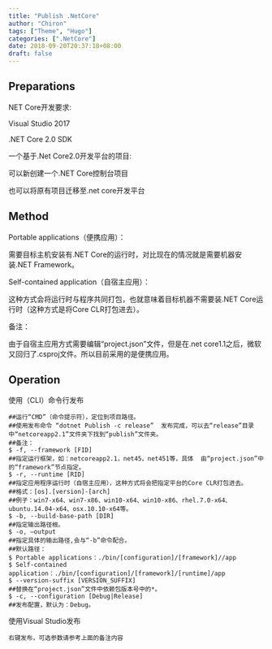 ```yaml
---
title: "Publish .NetCore"
author: "Chiron"
tags: ["Theme", "Hugo"]
categories: [".NetCore"]
date: 2018-09-20T20:37:18+08:00
draft: false
---
```

## Preparations

NET Core开发要求:

Visual Studio 2017

.NET Core 2.0 SDK

一个基于.Net Core2.0开发平台的项目:

可以新创建一个.NET Core控制台项目

也可以将原有项目迁移至.net core开发平台

## Method

Portable applications（便携应用）：

需要目标主机安装有.NET Core的运行时，对比现在的情况就是需要机器安装.NET Framework。

Self-contained application（自宿主应用）：

这种方式会将运行时与程序共同打包，也就意味着目标机器不需要装.NET Core运行时（这种方式是将Core CLR打包进去）。

备注：

由于自宿主应用方式需要编辑“project.json”文件，但是在.net core1.1之后，微软又回归了.csproj文件。所以目前采用的是便携应用。

## Operation

使用（CLI）命令行发布

```
##运行“CMD”（命令提示符），定位到项目路径。
##使用发布命令 “dotnet Publish -c release”  发布完成，可以去“release”目录中“netcoreapp2.1”文件夹下找到“publish”文件夹。
##备注：
$ -f, --framework [FID]
##指定运行框架，如：netcoreapp2.1，net45，net451等，具体  由“project.json”中的“framework”节点指定。
$ -r, --runtime [RID]
##指定应用程序运行时（自宿主应用），这种方式将会把指定平台的Core CLR打包进去。
##格式：[os].[version]-[arch]
##例子：win7-x64、win7-x86、win10-x64、win10-x86、rhel.7.0-x64、ubuntu.14.04-x64、osx.10.10-x64等。
$ -b, --build-base-path [DIR]
##指定输出路径根。
$ -o, –output
##指定具体的输出路径,会与“-b”命令配合。
##默认路径：
$ Portable applications：./bin/[configuration]/[framework]//app
$ Self-contained application：./bin/[configuration]/[framework]/[runtime]/app
$ --version-suffix [VERSION_SUFFIX]
##替换在“project.json”文件中依赖包版本号中的*。
$ -c, --configuration [Debug|Release]
##发布配置，默认为：Debug。
```

使用Visual Studio发布

```
右键发布，可选参数请参考上面的备注内容
```